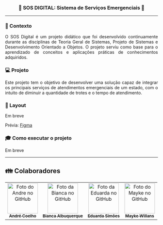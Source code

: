 <h3 align="center">
  <strong> 🚧 SOS DIGITAL: Sistema de Serviços Emergenciais 🚧 </strong>
</h3>

_________

### 📌 Contexto
<p align="justify">
O SOS Digital é um projeto didático que foi desenvolvido continuamente durante as disciplinas de Teoria Geral de Sistemas, Projeto de Sistemas e Desenvolvimento Orientado a Objetos. O projeto serviu como base para o aprendizado de conceitos e aplicações práticas de conhecimentos adquiridos.
</p>

### :computer: Projeto
<p align="justify">
Este projeto tem o objetivo de desenvolver uma solução capaz de integrar os principais serviços de atendimentos emergenciais de um estado, com o intuito de diminuir a quantidade de trotes e o tempo de atendimento.
</p>

### :art: Layout

Em breve

Prévia: [Figma](https://www.figma.com/file/8k5eBSp1iGLCa4JTF7Qgaf/SOS-Digital?node-id=0%3A1)

### :mortar_board: Como executar o projeto

Em breve
_________

## 👪 Colaboradores<br>
<table>
  <tr>
    <td align="center">
      <a href="https://github.com/AndreCoelhoS">
        <img src="https://avatars3.githubusercontent.com/u/55983004" width="100px;" alt="Foto do Andre no GitHub"/><br>
        <sub>
          <b>André Coelho</b>
        </sub>
      </a>
    </td>
    <td align="center">
      <a href="https://github.com/BiancaAdS">
        <img src="https://avatars3.githubusercontent.com/u/42790720" width="100px;" alt="Foto da Bianca no GitHub"/><br>
        <sub>
          <b>Bianca Albuquerque</b>
        </sub>
      </a><br>
    </td>
    <td align="center">
      <a href="https://github.com/eduardarsimoes">
        <img src="https://avatars3.githubusercontent.com/u/49563897" width="100px;" alt="Foto da Eduarda no GitHub"/><br>
        <sub>
          <b>Eduarda Simões</b>
        </sub>
      </a><br>
    </td>
    <td align="center">
      <a href="https://github.com/maykew">
        <img src="https://avatars3.githubusercontent.com/u/55881473" width="100px;" alt="Foto do Mayke no GitHub"/><br>
        <sub>
          <b>Mayke Willans</b>
        </sub>
      </a><br>
    </td>
  </tr>
</table>
